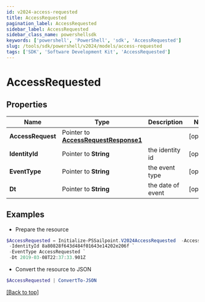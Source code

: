 ```yaml
---
id: v2024-access-requested
title: AccessRequested
pagination_label: AccessRequested
sidebar_label: AccessRequested
sidebar_class_name: powershellsdk
keywords: ['powershell', 'PowerShell', 'sdk', 'AccessRequested'] 
slug: /tools/sdk/powershell/v2024/models/access-requested
tags: ['SDK', 'Software Development Kit', 'AccessRequested']
---
```



# AccessRequested

## Properties

Name | Type | Description | Notes
------------ | ------------- | ------------- | -------------
**AccessRequest** |  Pointer to [**AccessRequestResponse1**](access-request-response1) |  | [optional] 
**IdentityId** |  Pointer to **String** | the identity id | [optional] 
**EventType** |  Pointer to **String** | the event type | [optional] 
**Dt** |  Pointer to **String** | the date of event | [optional] 

## Examples

- Prepare the resource
```powershell
$AccessRequested = Initialize-PSSailpoint.V2024AccessRequested  -AccessRequest null `
 -IdentityId 8a80828f643d484f01643e14202e206f `
 -EventType AccessRequested `
 -Dt 2019-03-08T22:37:33.901Z
```

- Convert the resource to JSON
```powershell
$AccessRequested | ConvertTo-JSON
```


[[Back to top]](#) 

